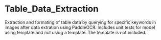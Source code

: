 # Table_Data_Extraction

Extraction and formating of table data by querying for specific keywords in images after data extration using PaddleOCR.
Includes unit tests for model using template and not using a template. 
The template is not included.
